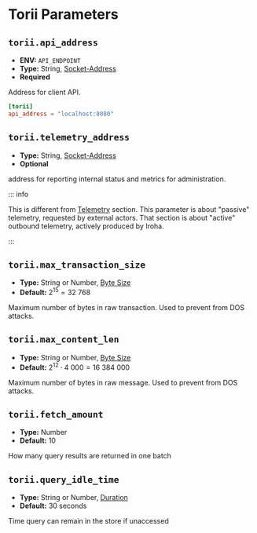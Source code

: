 # Torii Parameters

[//]: # 'TODO: Explain Torii module'

## `torii.api_address`

- **ENV:** `API_ENDPOINT`
- **Type:** String, [Socket-Address](glossary#type-socket-address)
- **Required**

Address for client API.

```toml
[torii]
api_address = "localhost:8080"
```

## `torii.telemetry_address`

- **Type:** String, [Socket-Address](glossary#type-socket-address)
- **Optional**

address for reporting internal status and metrics for administration.

::: info

This is different from [Telemetry](telemetry-params) section. This
parameter is about "passive" telemetry, requested by external actors. That
section is about "active" outbound telemetry, actively produced by Iroha.

:::

## `torii.max_transaction_size`

- **Type:** String or Number, [Byte Size](glossary#type-byte-size)
- **Default:** $2^{15} = 32\ 768$

Maximum number of bytes in raw transaction. Used to prevent from DOS
attacks.

## `torii.max_content_len`

- **Type:** String or Number, [Byte Size](glossary#type-byte-size)
- **Default:** $2^{12} \cdot 4\ 000 = 16\ 384\ 000$

Maximum number of bytes in raw message. Used to prevent from DOS attacks.

## `torii.fetch_amount`

- **Type:** Number
- **Default:** $10$

How many query results are returned in one batch

## `torii.query_idle_time`

- **Type:** String or Number, [Duration](glossary#type-duration)
- **Default:** 30 seconds

Time query can remain in the store if unaccessed
